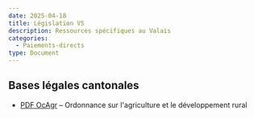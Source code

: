 ```yaml
---
date: 2025-04-18
title: Législation VS
description: Ressources spécifiques au Valais
categories:
  - Paiements-directs
type: Document
---
```


<h2>Bases légales cantonales</h2>

<ul>
  <li>
    <a href="../../fichiers/VS_OCAgr_910.100-3-1.fr.pdf" target="_blank">PDF OcAgr</a> – Ordonnance sur l'agriculture et le développement rural
  </li>
</ul>

